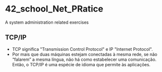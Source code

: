 # 42_school_Net_PRatice
A system administration related exercises

## TCP/IP
- TCP significa "Transmission Control Protocol" e IP "Internet Protocol".
- Por mais que duas máquinas estejam conectadas à mesma rede, se não “falarem”
	a mesma língua, não há como estabelecer uma comunicação. Então, o TCP/IP é
	uma espécie de idioma que permite às aplicações.